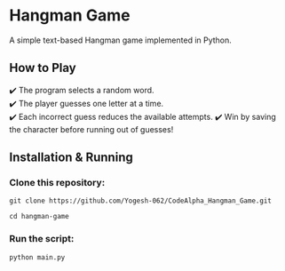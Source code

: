 # Hangman Game
A simple text-based Hangman game implemented in Python.

## How to Play
✔️ The program selects a random word.<br>
✔️ The player guesses one letter at a time.<br>
✔️ Each incorrect guess reduces the available attempts.
✔️ Win by saving the character before running out of guesses!<br>

## Installation & Running
### Clone this repository:
```
git clone https://github.com/Yogesh-062/CodeAlpha_Hangman_Game.git
```
```
cd hangman-game
```
### Run the script:
```
python main.py
```
